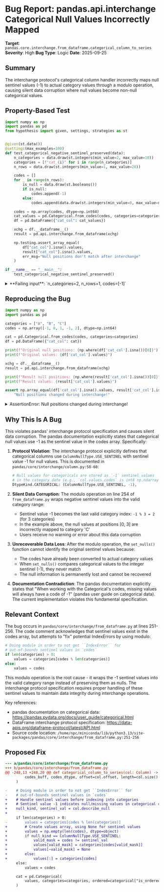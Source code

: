 # Bug Report: pandas.api.interchange Categorical Null Values Incorrectly Mapped

**Target**: `pandas.core.interchange.from_dataframe.categorical_column_to_series`
**Severity**: High
**Bug Type**: Logic
**Date**: 2025-09-25

## Summary

The interchange protocol's categorical column handler incorrectly maps null sentinel values (-1) to actual category values through a modulo operation, causing silent data corruption where null values become non-null categorical values.

## Property-Based Test

```python
import numpy as np
import pandas as pd
from hypothesis import given, settings, strategies as st


@given(st.data())
@settings(max_examples=100)
def test_categorical_negative_sentinel_preserved(data):
    n_categories = data.draw(st.integers(min_value=2, max_value=10))
    categories = [f"cat_{i}" for i in range(n_categories)]
    n_rows = data.draw(st.integers(min_value=1, max_value=20))

    codes = []
    for _ in range(n_rows):
        is_null = data.draw(st.booleans())
        if is_null:
            codes.append(-1)
        else:
            codes.append(data.draw(st.integers(min_value=0, max_value=n_categories-1)))

    codes = np.array(codes, dtype=np.int64)
    cat_values = pd.Categorical.from_codes(codes, categories=categories)
    df = pd.DataFrame({"cat_col": cat_values})

    xchg = df.__dataframe__()
    result = pd.api.interchange.from_dataframe(xchg)

    np.testing.assert_array_equal(
        df["cat_col"].isna().values,
        result["cat_col"].isna().values,
        err_msg="Null positions don't match after interchange"
    )

if __name__ == "__main__":
    test_categorical_negative_sentinel_preserved()
```

<details>

<summary>
**Failing input**: `n_categories=2, n_rows=1, codes=[-1]`
</summary>
```
Traceback (most recent call last):
  File "/home/npc/pbt/agentic-pbt/worker_/43/hypo.py", line 35, in <module>
    test_categorical_negative_sentinel_preserved()
    ~~~~~~~~~~~~~~~~~~~~~~~~~~~~~~~~~~~~~~~~~~~~^^
  File "/home/npc/pbt/agentic-pbt/worker_/43/hypo.py", line 7, in test_categorical_negative_sentinel_preserved
    @settings(max_examples=100)
                   ^^^
  File "/home/npc/miniconda/lib/python3.13/site-packages/hypothesis/core.py", line 2124, in wrapped_test
    raise the_error_hypothesis_found
  File "/home/npc/pbt/agentic-pbt/worker_/43/hypo.py", line 28, in test_categorical_negative_sentinel_preserved
    np.testing.assert_array_equal(
    ~~~~~~~~~~~~~~~~~~~~~~~~~~~~~^
        df["cat_col"].isna().values,
        ^^^^^^^^^^^^^^^^^^^^^^^^^^^^
        result["cat_col"].isna().values,
        ^^^^^^^^^^^^^^^^^^^^^^^^^^^^^^^^
        err_msg="Null positions don't match after interchange"
        ^^^^^^^^^^^^^^^^^^^^^^^^^^^^^^^^^^^^^^^^^^^^^^^^^^^^^^
    )
    ^
  File "/home/npc/miniconda/lib/python3.13/site-packages/numpy/testing/_private/utils.py", line 1051, in assert_array_equal
    assert_array_compare(operator.__eq__, actual, desired, err_msg=err_msg,
    ~~~~~~~~~~~~~~~~~~~~^^^^^^^^^^^^^^^^^^^^^^^^^^^^^^^^^^^^^^^^^^^^^^^^^^^
                         verbose=verbose, header='Arrays are not equal',
                         ^^^^^^^^^^^^^^^^^^^^^^^^^^^^^^^^^^^^^^^^^^^^^^^
                         strict=strict)
                         ^^^^^^^^^^^^^^
  File "/home/npc/miniconda/lib/python3.13/site-packages/numpy/testing/_private/utils.py", line 916, in assert_array_compare
    raise AssertionError(msg)
AssertionError:
Arrays are not equal
Null positions don't match after interchange
Mismatched elements: 1 / 1 (100%)
 ACTUAL: array([ True])
 DESIRED: array([False])
Falsifying example: test_categorical_negative_sentinel_preserved(
    data=data(...),
)
Draw 1: 2
Draw 2: 1
Draw 3: True
```
</details>

## Reproducing the Bug

```python
import numpy as np
import pandas as pd

categories = ["A", "B", "C"]
codes = np.array([-1, 0, 1, -1, 2], dtype=np.int64)

cat = pd.Categorical.from_codes(codes, categories=categories)
df = pd.DataFrame({"cat_col": cat})

print(f"Original null positions: {np.where(df['cat_col'].isna())[0]}")
print(f"Original values: {df['cat_col'].values}")

xchg = df.__dataframe__()
result = pd.api.interchange.from_dataframe(xchg)

print(f"Result null positions: {np.where(result['cat_col'].isna())[0]}")
print(f"Result values: {result['cat_col'].values}")

assert np.array_equal(df['cat_col'].isna().values, result['cat_col'].isna().values), \
    "Null positions changed during interchange!"
```

<details>

<summary>
AssertionError: Null positions changed during interchange!
</summary>
```
Original null positions: [0 3]
Original values: [NaN, 'A', 'B', NaN, 'C']
Categories (3, object): ['A', 'B', 'C']
Result null positions: []
Result values: ['C', 'A', 'B', 'C', 'C']
Categories (3, object): ['A', 'B', 'C']
Traceback (most recent call last):
  File "/home/npc/pbt/agentic-pbt/worker_/43/repo.py", line 19, in <module>
    assert np.array_equal(df['cat_col'].isna().values, result['cat_col'].isna().values), \
           ~~~~~~~~~~~~~~^^^^^^^^^^^^^^^^^^^^^^^^^^^^^^^^^^^^^^^^^^^^^^^^^^^^^^^^^^^^^^
AssertionError: Null positions changed during interchange!
```
</details>

## Why This Is A Bug

This violates pandas' interchange protocol specification and causes silent data corruption. The pandas documentation explicitly states that categorical null values use -1 as the sentinel value in the codes array. Specifically:

1. **Protocol Violation**: The interchange protocol explicitly defines that categorical columns use `ColumnNullType.USE_SENTINEL` with sentinel value -1 for null values. This is documented in `pandas/core/interchange/column.py:58-60`:
   ```python
   # Null values for categoricals are stored as `-1` sentinel values
   # in the category date (e.g., `col.values.codes` is int8 np.ndarray)
   DtypeKind.CATEGORICAL: (ColumnNullType.USE_SENTINEL, -1),
   ```

2. **Silent Data Corruption**: The modulo operation on line 254 of `from_dataframe.py` wraps negative sentinel values into the valid category range:
   - Sentinel value -1 becomes the last valid category index: `-1 % 3 = 2` (for 3 categories)
   - In the example above, the null values at positions [0, 3] are incorrectly mapped to category 'C'
   - Users receive no warning or error about this data corruption

3. **Unrecoverable Data Loss**: After the modulo operation, the `set_nulls()` function cannot identify the original sentinel values because:
   - The codes have already been converted to actual category values
   - When `set_nulls()` compares categorical values to the integer sentinel (-1), they never match
   - The null information is permanently lost and cannot be recovered

4. **Documentation Contradiction**: The pandas documentation explicitly states that "When working with the Categorical's codes, missing values will always have a code of -1" (pandas user guide on categorical data). The current implementation violates this fundamental specification.

## Relevant Context

The bug occurs in `pandas/core/interchange/from_dataframe.py` at lines 251-256. The code comment acknowledges that sentinel values exist in the codes array, but attempts to "fix" potential IndexErrors by using modulo:

```python
# Doing module in order to not get ``IndexError`` for
# out-of-bounds sentinel values in `codes`
if len(categories) > 0:
    values = categories[codes % len(categories)]
else:
    values = codes
```

This modulo operation is the root cause - it wraps the -1 sentinel values into the valid category range instead of preserving them as nulls. The interchange protocol specification requires proper handling of these sentinel values to maintain data integrity during interchange operations.

Key references:
- pandas documentation on categorical data: https://pandas.pydata.org/docs/user_guide/categorical.html
- DataFrame interchange protocol specification: https://data-apis.org/dataframe-protocol/latest/API.html
- Source code location: `/home/npc/miniconda/lib/python3.13/site-packages/pandas/core/interchange/from_dataframe.py:251-256`

## Proposed Fix

```diff
--- a/pandas/core/interchange/from_dataframe.py
+++ b/pandas/core/interchange/from_dataframe.py
@@ -248,13 +248,20 @@ def categorical_column_to_series(col: Column) -> tuple[pd.Series, Any]:
         codes_buff, codes_dtype, offset=col.offset, length=col.size()
     )

-    # Doing module in order to not get ``IndexError`` for
-    # out-of-bounds sentinel values in `codes`
+    # Handle sentinel values before indexing into categories
+    # Sentinel value -1 indicates null/missing values in categorical codes
+    null_kind, sentinel_val = col.describe_null
+
     if len(categories) > 0:
-        values = categories[codes % len(categories)]
+        # Create values array, using None for sentinel values
+        values = np.empty(len(codes), dtype=object)
+        if null_kind == ColumnNullType.USE_SENTINEL:
+            valid_mask = codes != sentinel_val
+            values[valid_mask] = categories[codes[valid_mask]]
+            values[~valid_mask] = None
+        else:
+            values[:] = categories[codes]
     else:
         values = codes

     cat = pd.Categorical(
         values, categories=categories, ordered=categorical["is_ordered"]
     )
```